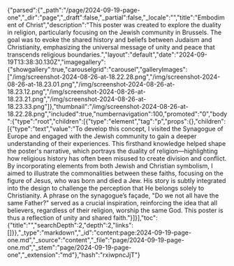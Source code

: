 {"parsed":{"_path":"/page/2024-09-19-page-one","_dir":"page","_draft":false,"_partial":false,"_locale":"","title":"Embodiment of Christ","description":"This poster was created to explore the duality in religion, particularly focusing on the Jewish community in Brussels. The goal was to evoke the shared history and beliefs between Judaism and Christianity, emphasizing the universal message of unity and peace that transcends religious boundaries.","layout":"default","date":"2024-09-19T13:38:30.130Z","imagegallery":{"showgallery":true,"carouselgrid":"carousel","galleryImages":["/img/screenshot-2024-08-26-at-18.22.28.png","/img/screenshot-2024-08-26-at-18.23.01.png","/img/screenshot-2024-08-26-at-18.23.12.png","/img/screenshot-2024-08-26-at-18.23.21.png","/img/screenshot-2024-08-26-at-18.23.33.png"]},"thumbnail":"/img/screenshot-2024-08-26-at-18.22.28.png","included":true,"numbernavigation":100,"promoted":"0","body":{"type":"root","children":[{"type":"element","tag":"p","props":{},"children":[{"type":"text","value":"To develop this concept, I visited the Synagogue of Europe and engaged with the Jewish community to gain a deeper understanding of their experiences. This firsthand knowledge helped shape the poster's narrative, which portrays the duality of religion—highlighting how religious history has often been misused to create division and conflict. By incorporating elements from both Jewish and Christian symbolism, I aimed to illustrate the commonalities between these faiths, focusing on the figure of Jesus, who was born and died a Jew. His story is subtly integrated into the design to challenge the perception that He belongs solely to Christianity. A phrase on the synagogue’s façade, \"Do we not all have the same Father?\" served as a crucial inspiration, reinforcing the idea that all believers, regardless of their religion, worship the same God. This poster is thus a reflection of unity and shared faith."}]}],"toc":{"title":"","searchDepth":2,"depth":2,"links":[]}},"_type":"markdown","_id":"content:page:2024-09-19-page-one.md","_source":"content","_file":"page/2024-09-19-page-one.md","_stem":"page/2024-09-19-page-one","_extension":"md"},"hash":"rxiwpncJjT"}